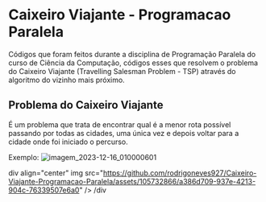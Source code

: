 # Caixeiro Viajante - Programacao Paralela

Códigos que foram feitos durante a disciplina de Programação Paralela do curso de Ciência da Computação, códigos esses que resolvem o problema
do Caixeiro Viajante (Travelling Salesman Problem - TSP) através do algoritmo do vizinho mais próximo. 

## Problema do Caixeiro Viajante

É um problema que trata de encontrar qual é a menor rota possível passando por todas as cidades, uma única vez e depois voltar para a cidade onde foi iniciado o percurso.

Exemplo:
![imagem_2023-12-16_010000601](https://github.com/rodrigoneves927/Caixeiro-Viajante-Programacao-Paralela/assets/105732866/a386d709-937e-4213-904c-76339507e6a0)

div align="center"
img src="https://github.com/rodrigoneves927/Caixeiro-Viajante-Programacao-Paralela/assets/105732866/a386d709-937e-4213-904c-76339507e6a0" />
/div
